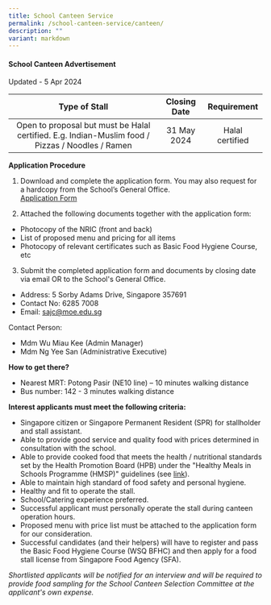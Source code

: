 ```yaml
---
title: School Canteen Service
permalink: /school-canteen-service/canteen/
description: ""
variant: markdown
---
```

#### School Canteen Advertisement
Updated - 5 Apr 2024

|**Type of Stall**|**Closing Date**|**Requirement**|
|:--------: | :--------: | :--------: |
|Open to proposal but must be Halal certified. E.g. Indian-Muslim food / Pizzas / Noodles / Ramen|31 May 2024|Halal certified

**Application Procedure**

1. Download and complete the application form. You may also request for a hardcopy from the School’s General Office. <br>
[Application Form](https://drive.google.com/file/d/13IZ7aNbwDa5VRxDpbTrRRxUG7ZKuKx1f/view?usp=sharing)

2. Attached the following documents together with the application form:
* Photocopy of the NRIC (front and back)
* List of proposed menu and pricing for all items
* Photocopy of relevant certificates such as Basic Food Hygiene Course, etc

3. Submit the completed application form and documents by closing date via email OR to the School's General Office.

* Address: 5 Sorby Adams Drive, Singapore 357691
* Contact No: 6285 7008
* Email: sajc@moe.edu.sg

Contact Person:
* Mdm Wu Miau Kee (Admin Manager)
* Mdm Ng Yee San (Administrative Executive)

**How to get there?**
* Nearest MRT: Potong Pasir (NE10 line) – 10 minutes walking distance
* Bus number: 142 - 3 minutes walking distance

**Interest applicants must meet the following criteria:**
* Singapore citizen or Singapore Permanent Resident (SPR) for stallholder and stall assistant.
* Able to provide good service and quality food with prices determined in consultation with the school.
* Able to provide cooked food that meets the health / nutritional standards set by the Health Promotion Board (HPB) under the "Healthy Meals in Schools Programme (HMSP)" guidelines (see [link](https://www.hpb.gov.sg/schools/school-programmes/healthy-meals-in-schools-programme)).
* Able to maintain high standard of food safety and personal hygiene.
* Healthy and fit to operate the stall.
* School/Catering experience preferred.
* Successful applicant must personally operate the stall during canteen operation hours.
* Proposed menu with price list must be attached to the application form for our consideration.
* Successful candidates (and their helpers) will have to register and pass the Basic Food Hygiene Course (WSQ BFHC) and then apply for a food stall license from Singapore Food Agency (SFA).

*Shortlisted applicants will be notified for an interview and will be required to provide food sampling for the School Canteen Selection Committee at the applicant's own expense.*